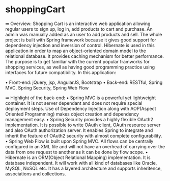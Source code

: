 # shoppingCart

➡ Overview:
Shopping Cart is an interactive web application allowing regular users to sign up, log in, add products to cart and purchase. An admin was manually added as
an user to add products and sell. The whole project is built with Spring framework because it gives good support for dependency injection and inversion of
control. Hibernate is used in this application in order to map an object-oriented domain model to the relational database. It provides caching mechanism for better
performance. The purpose is to get familiar with the current popular framworks for shopping services, as well as having good programming practice using interfaces
for future compatibility. In this application:

•  Front-end: jQuery, jsp, AngularJS, Bootstrap
•  Back-end: RESTful, Spring MVC, Spring Security, Spring Web Flow


➡ Highlight of the back-end:
•  Spring MVC is a powerful yet lightweight container. It is not server dependant and does not require special deployment steps. Use of Dependency Injection along with AOP(Aspect Oriented Programming) makes object creation and dependency management easy.
•  Spring Security provides a highly flexible OAuth2 implementation. It is possible to write OAuth client, OAuth resource server and also OAuth authorization server. It enables Spring to integrate and inherit the feature of OAuth2 security with almost complete configurability.
•  Spring Web Flow is built upon Spring MVC. All flows can be centrally configured in an XML file and will not have an overhead of carrying over the data from one request to another as it can be done by flow scope. 
•  Hibernate is an ORM(Object Relational Mapping) implementation. It is database independent. It will work with all kind of databases like Oracle, MySQL, NoSQL etc.  It has a layered architecture and supports inheritence, associations and collections.

